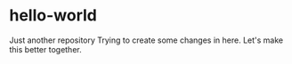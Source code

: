 # hello-world
Just another repository
Trying to create some changes in here. 
Let's make this better together.
